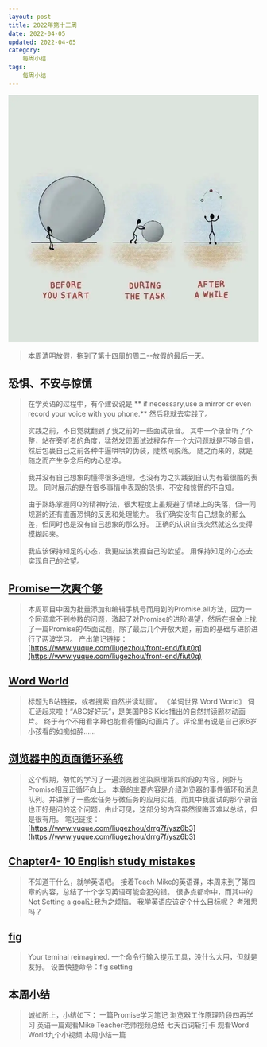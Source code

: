 ```yaml
---
layout: post
title: 2022年第十三周
date: 2022-04-05
updated: 2022-04-05
category:
    每周小结
tags:
    每周小结
---
```

![202213](https://raw.githubusercontent.com/liugezhou/image/master/img/202213.7d03fc25tew0.webp)
<!--more-->
> 本周清明放假，拖到了第十四周的周二--放假的最后一天。

## 恐惧、不安与惊慌
> 在学英语的过程中，有个建议说是
> ** if necessary,use a mirror or even record your voice with you phone.**
> 然后我就去实践了。
> 
>  实践之前，不自觉就翻到了我之前的一些面试录音。
>  其中一个录音听了个整，站在旁听者的角度，猛然发现面试过程存在一个大问题就是不够自信，然后包裹自己之前各种牛逼哄哄的伪装，陡然间脱落。
> 随之而来的，就是随之而产生杂念后的内心悲凉。
<!--more -->
> 
> 我并没有自己想象的懂得很多道理，也没有为之实践到自认为有着很酷的表现。
> 同时展示的是在很多事情中表现的恐惧、不安和惊慌的不自知。
> 
> 由于熟练掌握阿Q的精神疗法，很大程度上虽规避了情绪上的失落，但一同规避的还有直面恐惧的反思和处理能力。
> 我们确实没有自己想象的那么差，但同时也是没有自己想象的那么好。
> 正确的认识自我突然就这么变得模糊起来。
> 
> 我应该保持知足的心态，我更应该发掘自己的欲望。
> 用保持知足的心态去实现自己的欲望。

## [Promise一次爽个够](https://www.yuque.com/liugezhou/front-end/fiut0q)
> 本周项目中因为批量添加和编辑手机号而用到的Promise.all方法，因为一个回调拿不到参数的问题，激起了对Promise的进阶渴望，然后在掘金上找了一篇Promise的45面试题，除了最后几个开放大题，前面的基础与进阶进行了两波学习。
> 产出笔记链接：[https://www.yuque.com/liugezhou/front-end/fiut0q](https://www.yuque.com/liugezhou/front-end/fiut0q)

## [Word World](https://www.bilibili.com/video/BV1864y1r7AS?p=1)
> 标题为B站链接，或者搜索‘自然拼读动画’。
> 《单词世界 Word World》 词汇活起来啦！“ABC好好玩”，是美国PBS Kids播出的自然拼读题材动画片。
> 终于有个不用看字幕也能看得懂的动画片了。评论里有说是自己家6岁小孩看的如痴如醉......

## [浏览器中的页面循环系统](https://www.yuque.com/liugezhou/drrg7f/ysz6b3)
> 这个假期，匆忙的学习了一遍浏览器渲染原理第四阶段的内容，刚好与Promise相互正循环向上。
> 本章的主要内容是介绍浏览器的事件循环和消息队列。并讲解了一些宏任务与微任务的应用实践，而其中我面试的那个录音也正好是问的这个问题，由此可见，这部分的内容虽然很晦涩难以总结，但是很有用。
> 笔记链接：[https://www.yuque.com/liugezhou/drrg7f/ysz6b3](https://www.yuque.com/liugezhou/drrg7f/ysz6b3)

## [**Chapter4- 10 English study mistakes**](https://www.yuque.com/liugezhou/daipp3/bzsi59)
> 不知道干什么，就学英语吧。
> 接着Teach Mike的英语课，本周来到了第四章的内容，总结了十个学习英语可能会犯的错。
> 很多点都命中，而其中的Not Setting a goal让我为之烦恼。
> 我学英语应该定个什么目标呢？
> 考雅思吗？

## [fig](https://fig.io/)
> Your teminal reimagined.
> 一个命令行输入提示工具，没什么大用，但就是友好。
> 设置快捷命令：fig setting

## 本周小结
> 诚如所上，小结如下：
> 一篇Promise学习笔记
> 浏览器工作原理阶段四再学习
> 英语一篇观看Mike Teacher老师视频总结
> 七天百词斩打卡
> 观看Word World九个小视频
> 本周小结一篇


